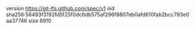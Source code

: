 version https://git-lfs.github.com/spec/v1
oid sha256:56493f3192fd5f25f0dc6db575af296f8807eb0afd610fab2bcc793e0aa37746
size 8910
